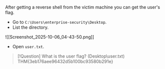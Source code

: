 After getting a reverse shell from the victim machine you can get the user's flag.

- Go to `C:\Users\enterprise-security\Desktop`.
- List the directory.

![[Screenshot_2025-10-06_04-43-50.png]]

- Open `user.txt`.

> [!Question] What is the user flag? (Desktop\user.txt)
> THM{3eb176aee96432d5b100bc93580b291e}


